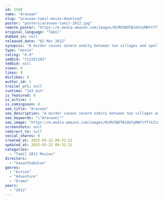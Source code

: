 ```yaml
---
id: 1548
name: "Aravaan"
slug: "aravaan-tamil-movie-download"
poster: "posters/aravaan-tamil-2012.jpg"
remote_poster: "https://m.media-amazon.com/images/M/MV5BOTBiOGYyMWYtYTlkZi00Nzg5LWFiMzYtZjdiYWMwMDMwMmNmXkEyXkFqcGc@._V1_SX300.jpg"
original_language: "Tamil"
dubbed_in: null
released_date: "02 Mar 2012"
synopsis: "A murder causes severe enmity between two villages and spells the doom for an innocent young man."
type: "movie"
rating: "6.8"
imdbid: "tt2281103"
tmdbid: null
views: 0
likes: 0
dislikes: 0
author_id: 1
trailer_url: null
runtime: "143 min"
is_featured: 0
is_active: 1
is_comingsoon: 0
seo_title: "Aravaan"
seo_description: "A murder causes severe enmity between two villages and spells the doom for an innocent young man."
seo_keywords: "\"Aravaan\""
seo_image: "https://m.media-amazon.com/images/M/MV5BOTBiOGYyMWYtYTlkZi00Nzg5LWFiMzYtZjdiYWMwMDMwMmNmXkEyXkFqcGc@._V1_SX300.jpg"
screenshots: null
redirect_to: null
social_shares: 0
created_at: 2025-03-22 09:31:21
updated_at: 2025-03-22 09:31:21
categories:
  - "Tamil 2012 Movies"
directors:
  - "Vasanthabalan"
genres:
  - "Action"
  - "Adventure"
  - "Drama"
years:
  - "2012"
---
```

